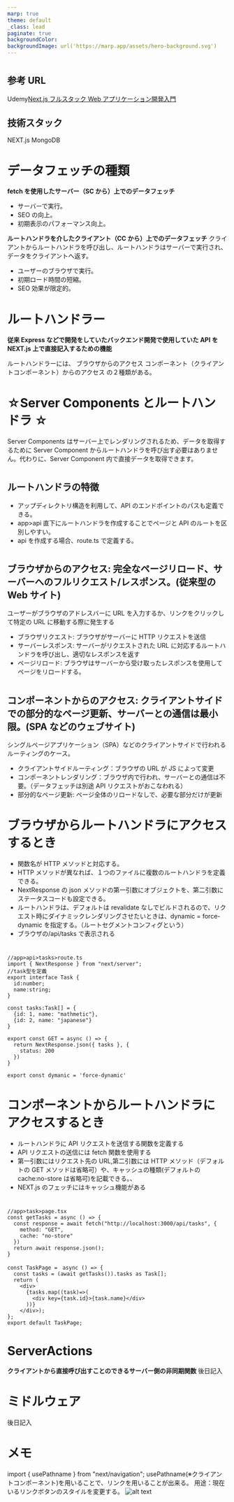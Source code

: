 ```yaml
---
marp: true
theme: default
_class: lead
paginate: true
backgroundColor:
backgroundImage: url('https://marp.app/assets/hero-background.svg')
---
```


<!--
headingDivider: 1
-->

#

## 参考 URL

Udemy[Next.js フルスタック Web アプリケーション開発入門](https://defidejp.udemy.com/course/nextjs-fullstack/learn/lecture/42377730)

## 技術スタック

NEXT.js
MongoDB

# データフェッチの種類

**fetch を使用したサーバー（SC から）上でのデータフェッチ**

- サーバーで実行。
- SEO の向上。
- 初期表示のパフォーマンス向上。

**ルートハンドラを介したクライアント（CC から）上でのデータフェッチ**
クライアントからルートハンドラを呼び出し、ルートハンドラはサーバーで実行され、データをクライアントへ返す。

- ユーザーのブラウザで実行。
- 初期ロード時間の短縮。
- SEO 効果が限定的。

# ルートハンドラー

**従来 Express などで開発をしていたバックエンド開発で使用していた API を NEXT.js 上で直接記入するための機能**

ルートハンドラーには、
ブラウザからのアクセス
コンポーネント（クライアントコンポーネント）からのアクセス
の２種類がある。

# ☆Server Components とルートハンドラ ☆

Server Components はサーバー上でレンダリングされるため、データを取得するために Server Component からルートハンドラを呼び出す必要はありません。代わりに、Server Component 内で直接データを取得できます。

#

## ルートハンドラの特徴

- アップディレクトリ構造を利用して、API のエンドポイントのパスも定義できる。
- app>api 直下にルートハンドラを作成することでページと API のルートを区別しやすい。
- api を作成する場合、route.ts で定義する。

#

## ブラウザからのアクセス: 完全なページリロード、サーバーへのフルリクエスト/レスポンス。(従来型の Web サイト)

ユーザーがブラウザのアドレスバーに URL を入力するか、リンクをクリックして特定の URL に移動する際に発生する

- ブラウザリクエスト: ブラウザがサーバーに HTTP リクエストを送信
- サーバーレスポンス: サーバーがリクエストされた URL に対応するルートハンドラを呼び出し、適切なレスポンスを返す
- ページリロード: ブラウザはサーバーから受け取ったレスポンスを使用してページをリロードする。

#

## コンポーネントからのアクセス: クライアントサイドでの部分的なページ更新、サーバーとの通信は最小限。(SPA などのウェブサイト)

シングルページアプリケーション（SPA）などのクライアントサイドで行われるルーティングのケース。

- クライアントサイドルーティング：ブラウザの URL が JS によって変更
- コンポーネントレンダリング：ブラウザ内で行われ、サーバーとの通信は不要。（データフェッチは別途 API リクエストがおこなわれる）
- 部分的なページ更新: ページ全体のリロードなしで、必要な部分だけが更新

# ブラウザからルートハンドラにアクセスするとき

- 関数名が HTTP メソッドと対応する。
- HTTP メソッドが異なれば、１つのファイルに複数のルートハンドラを定義できる。
- NextResponse の json メソッドの第一引数にオブジェクトを、第二引数にステータスコードも設定できる。
- ルートハンドラは、デフォルトは revalidate なしでビルドされるので、リクエスト時にダイナミックレンダリングさせたいときは、dynamic = force-dynamic を指定する。（ルートセグメントコンフィグという）
- ブラウザの/api/tasks で表示される

#

```
//app>api>tasks>route.ts
import { NextResponse } from "next/server";
//task型を定義
export interface Task {
  id:number;
  name:string;
}

const tasks:Task[] = {
  {id: 1, name: "mathmetic"},
  {id: 2, name: "japanese"}
}

export const GET = async () => {
  return NextResponse.json({ tasks }, {
    status: 200
  })
}

export const dymanic = 'force-dynamic'
```

# コンポーネントからルートハンドラにアクセスするとき

- ルートハンドラに API リクエストを送信する関数を定義する
- API リクエストの送信には fetch 関数を使用する
- 第一引数にはリクエスト先の URL,第二引数には HTTP メソッド（デフォルトの GET メソッドは省略可）や、キャッシュの種類(デフォルトの cache:no-store は省略可)を記載できる。、
- NEXT.js のフェッチにはキャッシュ機能がある

#

```
//app>task>page.tsx
const getTasks = async () => {
  const response = await fetch("http://localhost:3000/api/tasks", {
    method: "GET",
    cache: "no-store"
  })
  return await response.json();
}

const TaskPage =　async () => {
  const tasks = (await getTasks()).tasks as Task[];
  return (
    <div>
      {tasks.map((task)=>(
        <div key={task.id}>{task.name}</div>
      ))}
    </div>);
};
export default TaskPage;
```

# ServerActions

**クライアントから直接呼び出すことのできるサーバー側の非同期関数**
後日記入

# ミドルウェア

後日記入

# メモ

import { usePathname } from "next/navigation";
usePathname(※クライアントコンポーネント)を用いることで、リンクを用いることが出来る。
用途：現在いるリンクボタンのスタイルを変更する。
![alt text](public/image1.png)
